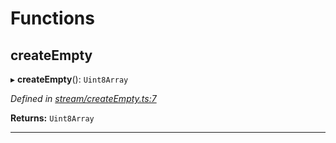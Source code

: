 

# Functions

<a id="createempty"></a>

##  createEmpty

▸ **createEmpty**(): `Uint8Array`

*Defined in [stream/createEmpty.ts:7](https://github.com/polkadot-js/common/blob/33f3ed5/packages/trie-codec/src/stream/createEmpty.ts#L7)*

**Returns:** `Uint8Array`

___

